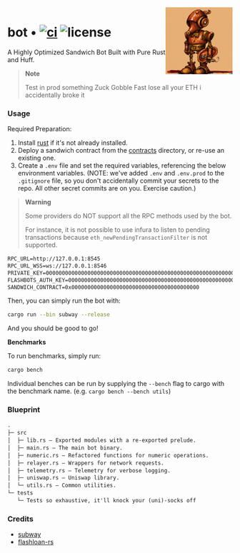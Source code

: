 <img align="right" width="150" height="150" top="100" src="./assets/bot.png">

# bot • [![ci](https://github.com/abigger87/subway-rs/actions/workflows/ci.yaml/badge.svg)](https://github.com/abigger87/subway-rs/actions/workflows/ci.yaml) ![license](https://img.shields.io/badge/License-MIT-green.svg?label=license)

A Highly Optimized Sandwich Bot Built with Pure Rust and Huff.

> **Note**
>
> Test in prod
> something Zuck Gobble Fast
> lose all your ETH
> i accidentally broke it

### Usage

Required Preparation:

1. Install [rust](https://www.rust-lang.org/tools/install) if it's not already installed.
2. Deploy a sandwich contract from the [contracts](../contracts/) directory, or re-use an existing one.
3. Create a `.env` file and set the required variables, referencing the below environment variables. (NOTE: we've added `.env` and `.env.prod` to the `.gitignore` file, so you don't accidentally commit your secrets to the repo. All other secret commits are on you. Exercise caution.)

> **Warning**
>
> Some providers do NOT support all the RPC methods used by the bot.
>
> For instance, it is not possible to use infura to listen to pending transactions because `eth_newPendingTransactionFilter` is not supported.

```ignore
RPC_URL=http://127.0.0.1:8545
RPC_URL_WSS=ws://127.0.0.1:8546
PRIVATE_KEY=0000000000000000000000000000000000000000000000000000000000000001
FLASHBOTS_AUTH_KEY=0000000000000000000000000000000000000000000000000000000000000002
SANDWICH_CONTRACT=0x0000000000000000000000000000000000000000
```

Then, you can simply run the bot with:

```bash
cargo run --bin subway --release
```

And you should be good to go!

**Benchmarks**

To run benchmarks, simply run:

```bash
cargo bench
```

Individual benches can be run by supplying the `--bench` flag to cargo with the benchmark name. (e.g. `cargo bench --bench utils`)

### Blueprint

```txt
.
├─ src
│  ├─ lib.rs — Exported modules with a re-exported prelude.
│  ├─ main.rs — The main bot binary.
│  ├─ numeric.rs — Refactored functions for numeric operations.
│  ├─ relayer.rs — Wrappers for network requests.
│  ├─ telemetry.rs — Telemetry for verbose logging.
│  ├─ uniswap.rs — Uniswap library.
│  └─ utils.rs — Common utilities.
└─ tests
   └─ Tests so exhaustive, it'll knock your (uni)-socks off
```

### Credits

- [subway](https://github.com/libevm/subway)
- [flashloan-rs](https://github.com/whitenois3/flashloan-rs)

